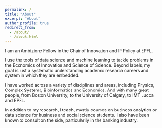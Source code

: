 ```yaml
---
permalink: /
title: "About"
excerpt: "About"
author_profile: true
redirect_from: 
  - /about/
  - /about.html
---
```


I am an Ambizione Fellow in the Chair of Innovation and IP Policy at EPFL.

I use the tools of data science and machine learning to tackle problems in the Economics of Innovation and Science of Science. Beyond labels, my goal is just a systematic understanding academic research careers and system in which they are embedded.

I have worked across a variety of disciplines and areas, including Physics, Complex Systems, Bioinformatics and Economics. And with many great people, from Boston University, to the University of Calgary, to IMT Lucca and EPFL.

In addition to my research, I teach, mostly courses on business analytics or data science for business and social science students. I also have been known to consult on the side, particularily in the banking industry.
